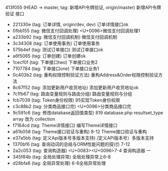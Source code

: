  413f055 (HEAD -> master, tag: 新增API令牌验证, origin/master) 新增API令牌验证                                                                                                                                  接口
* 221330e (tag: 订单详情, origin/dev, dev) 订单详情接口ok
* 0fbb155 (tag: 微信支付回调处理) <U+0096>微信支付回调处理1
* a233b92 (tag: 微信支付回调机制) 微信支付回调机制
* 3c34308 (tag: 订单使用事务) 订单使用事务
* 575b4ef (tag: 测试订单接口) 测试订单接口ok
* a6f5065 (tag: 订单创建) 订单创建ok
* 1cecf0f (tag: 下单接口two) 下单接口业务2
* 7107784 (tag: 下单接口one) 下单接口业务1
* 0c403b2 (tag: 重构权限控制验证方法) 重构Address&Order权限控制验证方法
* 8c67f52 (tag: 添加更新用户收货地址) 添加更新用户收货地址ok
* 7c1fb67 (tag: 路由变量规则与路由分组) 路由变量规则与分组
* fcb7039 (tag: Token身份权限) 95实现Token身份权限
* c3c88b2 (tag: 分类商品接口完) <U+0096>分类商品接口完
* 9c591c6 (tag: 修改database返回值类型) 819 database.php resultset_type  array                                                                                                                                    改为 collection
* f7164cd (tag: Theme详情接口) 编写Theme详情接口
* a61b058 (tag: Theme接口验证与重构) 8-12 Theme接口验证与重构
* e37a5bb (tag: 定义Api版本号多版本支持) /定义APi版本号）多版本支持
* 1370bf6 (tag: 查询动词的总结与ORM性能问题的探讨) 7-12
* 2a2c053 (tag: 查询构造器) <U+0083><U+0096>7-4 查询构造器 一
* 345f84b (tag: 全局处理异常) 全局处理异常上6-8
* d28bfa6 (tag: 全局异常处理) 6-6全局异常处理

